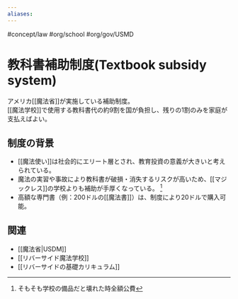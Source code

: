 ```yaml
---
aliases:
---
```

#concept/law #org/school #org/gov/USMD 
# 教科書補助制度(Textbook subsidy system)

アメリカ[[魔法省]]が実施している補助制度。  
[[魔法学校]]で使用する教科書代の約9割を国が負担し、残りの1割のみを家庭が支払えばよい。  

## 制度の背景
- [[魔法使い]]は社会的にエリート層とされ、教育投資の意義が大きいと考えられている。  
- 魔法の実習や事故により教科書が破損・消失するリスクが高いため、[[マジックレス]]の学校よりも補助が手厚くなっている。  [^1]
- 高額な専門書（例：200ドルの[[魔法書]]）は、制度により20ドルで購入可能。  

## 関連
- [[魔法省|USDM]]
- [[リバーサイド魔法学校]]
- [[リバーサイドの基礎カリキュラム]]

[^1]: そもそも学校の備品だと壊れた時全額公費
